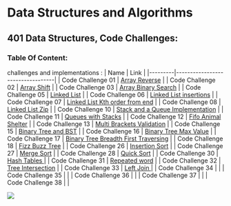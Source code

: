 # Data Structures and Algorithms

## 401 Data Structures, Code Challenges:
### Table Of Content:
challenges and implementations :
| Name | Link                            |
|---------|----------------------------------|
| Code Challenge 01 | [Array Reverse](./challenges/ArrayReverse/array-reverse.js) |
| Code Challenge 02 | [Array Shift](./challenges/arrayShift/array-shift.js) |
| Code Challenge 03 | [Array Binary Search](./challenges/arrayBinarySearch/array-binary-search.js) |
| Code Challenge 05 | [Linked List](./challenges/Data-Structures/linkedList/linked-list.js) |
| Code Challenge 06 | [Linked List insertions](./challenges/Data-Structures/linkedList/linked-list.js) |
| Code Challenge 07 | [Linked List Kth order from end](./challenges/Data-Structures/linkedList/linked-list.js) |
| Code Challenge 08 | [Linked List Zip](./challenges/llZip/ll-zip.js) |
| Code Challenge 10 | [Stack and a Queue Implementation](./challenges/stacksAndQueues/stacks-and-queues.js) |
| Code Challenge 11 | [Queues with Stacks](./challenges/queueWithStacks/queue-with-stacks.js) |
| Code Challenge 12 | [Fifo Animal Shelter](./challenges/fifoAnimalShelter/animal-shelter.js) |
| Code Challenge 13 | [Multi Brackets Validation](./challenges/multiBracketValidation/multi-bracket-validation.js) |
| Code Challenge 15 | [Binary Tree and BST](./challenges/tree/tree.js) |
| Code Challenge 16 | [Binary Tree Max Value](./challenges/tree/tree.js) |
| Code Challenge 17 | [Binary Tree Breadth First Traversing](./challenges/tree/tree.js) |
| Code Challenge 18 | [Fizz Buzz Tree](./challenges/fizzBuzzTree/fizz-buzz-tree.js) |
| Code Challenge 26 | [Insertion Sort](./challenges/selectionSort/selectionSort.js) |
| Code Challenge 27 | [Merge Sort](./challenges/mergeSort/mergeSort.js) |
| Code Challenge 28 | [Quick Sort](./challenges/QuickSort/QuickSort.js) |
| Code Challenge 30 | [Hash Tables ](./challenges/hashtable/hashtable.js) |
| Code Challenge 31 | [ Repeated word](./challenges/repeatedWord/repeated-word.js) |
| Code Challenge 32 | [ Tree Intersection](./challenges/treeIntersection/tree-intersection.js) |
| Code Challenge 33 | [Left Join ](./challenges/leftJoin/left-join.js) |
| Code Challenge 34 | [ ](./challenges/repeatedWord/repeated-word.js) |
| Code Challenge 35 | [ ](./challenges/treeIntersection/tree-intersection.js) |
| Code Challenge 36 | [ ](./challenges/leftJoin/left-join.js) |
| Code Challenge 37 | [ ](./challenges/treeIntersection/tree-intersection.js) |
| Code Challenge 38 | [ ](./challenges/leftJoin/left-join.js) |

![](https://cdn.lynda.com/course/2870041/2870041-637490973662894088-16x9.jpg)
